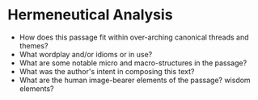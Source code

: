 # Hermeneutical Analysis

* How does this passage fit within over-arching canonical threads and themes?
* What wordplay and/or idioms or in use?
* What are some notable micro and macro-structures in the passage?
* What was the author's intent in composing this text?
* What are the human image-bearer elements of the passage?  wisdom elements?
